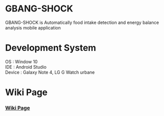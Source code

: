 # GBANG-SHOCK
GBANG-SHOCK is Automatically food intake detection and energy balance analysis mobile application  

# Development System
OS : Window 10  
IDE : Android Studio  
Device : Galaxy Note 4, LG G Watch urbane  

# Wiki Page
### [Wiki Page](https://github.com/GB-SHOCK/gbangshock/wiki)  

